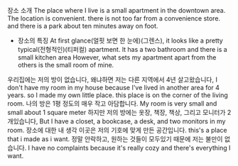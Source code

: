 장소 소개
The place where I live is a small apartment in the downtown area.
The location is convenient. there is not too far from a convenience store.
and there is a park about ten minutes away on foot.

- 장소의 특징
  At first glance(얼핏 보면 한 눈에)(그렌스), it looks like a pretty typical(전형적인)(티퍼컬) apartment.
  lt has a two bathroom and there is a small kitchen area
  However, what sets my apartment apart from the others is the small room of mine.

우리집에는 저의 방이 없습니다, 왜냐하면 저는 다른 지역에서 4년 살고왔습니다,
I don't have my room in my house because I've lived in another area for 4 years.
so I made my own little place.
this place is on the corner of the living room.
나의 방은 1평 정도의 매우 작고 아담합니다.
My room is very small and small about 1 square meter
하지만 저의 방에는 옷장, 책장, 책상, 그리고 모니터가 2개있습니다,
But I have a closet, a bookcase, a desk, and two monitors in my room.
장소에 대한 내 생각
이곳은 저의 기호에 맞게 만든 공간입니다.
this's a place that i made as i want.
정말 안락하고, 원하는 것들이 모두있기 때문에 저는 불만이 없습니다.
I have no complaints because it's really cozy and there's everything I want.
